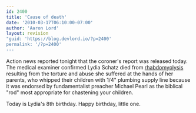 ```yaml
---
id: 2400
title: 'Cause of death'
date: '2010-03-17T06:10:00-07:00'
author: 'Aaron Lord'
layout: revision
"guid: 'https://blog.devlord.io/?p=2400'
permalink: '/?p=2400'
---
```


Action news <span class="removed_link" title="http://www.khsltv.com/content/localnews/story/New-information-on-alleged-beating-death-of/jbF3C2lmaUimUdY16v5x6A.cspx">reported</span> tonight that the coroner's report was released today.  The medical examiner confirmed Lydia Schatz died from <a href="http://en.wikipedia.org/wiki/Rhabdomyolysis">rhabdomyolysis</a> resulting from the torture and abuse she suffered at the hands of her parents, who whipped their children with 1/4" plumbing supply line because it was endorsed by fundamentalist preacher Michael Pearl as the biblical "rod" most appropriate for chastening your children.

Today is Lydia's 8th birthday.  Happy birthday, little one.